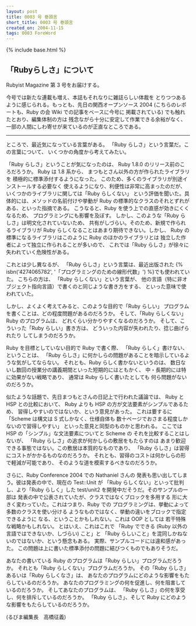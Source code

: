 ```yaml
---
layout: post
title: 0003 号 巻頭言
short_title: 0003 号 巻頭言
created_on: 2004-11-15
tags: 0003 ForeWord
---
```

{% include base.html %}


## 「Rubyらしさ」について

Rubyist Magazine 第 3 号をお届けする。

今号では新たな連載も増え、本誌もそれなりに雑誌らしい体裁を
とりつつあるように感じられる。もっとも、先日の関西オープンソース
2004 (こちらのレポートも、Ruby の会 Wiki での記事をベースに今号に
掲載されている) でも触れたとおり、編集体制の方は
残念ながら十分に安定して作業できる余裕がなく、
一部の人間にしわ寄せが来ているのが正直なところである。

----

ところで、最近気になっている言葉がある。
「Ruby らしさ」という言葉だ。この言葉について、
いくつかの角度から考えてみたい。

「Ruby らしさ」ということが気になったのは、
Ruby 1.8.0 のリリース前のころだろうか。 Ruby は 1.8 系から、
まつもとさん以外の方が作られたライブラリを
積極的に標準添付するようになった。
このため、多くのライブラリが別途インストールする必要なく
使えるようになり、利便性は非常に高まったのだが、
いくつかのライブラリに関しては「Ruby らしくない」
という評価を聞いた。具体的には、メソッドの名前付けや挙動が
Ruby の標準的なクラスのそれとずれがある、といった指摘である。
こうなると、Ruby を使う上での直感が効きにくくなるため、
プログラミングにも影響を及ぼす。
しかし、このような「Ruby らしさ」は明文化されていないため、
共有がしづらい。そのため、新規で作られるライブラリが
Ruby らしくなることはあまり期待できない。しかし、
Ruby の標準になるライブラリはこのように Ruby のほかのライブラリとは
独立した作者によって独立に作られることが多いので、
これでは「Ruby らしさ」が徐々に失われていく危険性がある。

これとは少し異なるが、
「Ruby らしさ」という言葉は、最近出版された
{% isbn('4274065782', '「プログラミングのための線形代数」') %}でも使われていた。
こちらの方は、
「Ruby らしくない」という言葉が、
他の言語（特に非オブジェクト指向言語）で書くのと同じような書き方をする、
といった意味で使われていた。

しかし、よくよく考えてみると、このような目的で「Ruby らしい」
プログラムを書くことは、どの程度問題があるのだろうか。
そして、「Ruby らしくない」 Ruby のプログラムは、
どれくらい分かりやすくなるのだろうか。
そして、こういった「Ruby らしい」書き方は、
どういった内容が失われたり、捻じ曲げられたり
してしまうのだろうか。

Ruby を目標としていない目的で Ruby で書く際、
「Ruby らしく」書けない、ということは、
「Ruby らしさ」に何かしらの問題があることを暗示しているような気がしてならない。
それとも、Ruby らしく書かないというのは、
数日ないし数回の授業分の講義期間といった短期的にはともかく、
中・長期的には特に効果がない戦略であり、
通常は Ruby らしく書いたとしても
何ら問題がないのだろうか。

似たような話題で、先日まつもとさんの日記上で行われた議論では、
Ruby と HSP との比較において、
Ruby よりも HSP の方が文法要素がシンプルであるため、
習得しやすいのではないか、という意見があった。
これは要するに「Scheme は構文は S 式しかなく、仕様自体も
数十ページでおさまる程度しかないので習得しやすい」
といった意見と同型のものかと思われる。
ここでは HSP の「シンプル」な文法要素についてと Scheme の
それを比較することはしないが、
「Ruby らしさ」の追求が何かしらの敷居をもたらすのは
あまり歓迎できる事態ではない。この敷居は本質的なものであり、
「Ruby らしさ」は習得にコストがかかるものなのだろうか。
それとも、習得のコストは何かしらの形で軽減が可能であり、
そのような道を模索するべきなのだろうか。

さらに、Ruby Conference 2004 での Nathaniel さんの
発表も思い出してしまう。彼は発表の中で、現在の Test::Unit が
「Ruby らしくない」といって批判し、より「Ruby らしく」した
test/unit2 を開発中だそうだ。そのサンプルの一部は
発表の中で公表されていたが、クラスではなくブロックを多用する
形に大きく変わっていた。これはつまり、Ruby での
プログラミングは、挙動によって多数のクラスを使い分ける
ようなものではなく、挙動の違いをブロックで指定できるように
なる、ということかもしれない。これは OOP としては
若干特殊な戦略かもしれない。
とはいえ、これはこれで
「Ruby でできる (Ruby 以外の言語ではできないか、しづらい) こと」と
「Ruby らしいこと」を混同しかねないのではないか、という懸念もある。
実際、サンプルコードには違和感があった。
この問題は上に書いた標準添付の問題に結びつくものでもありそうだ。

あなたの書いている Ruby のプログラムは「Ruby らしい」プログラムだろうか。
それとも「Ruby らしくない」プログラムだろうか。
その「Ruby らしさ」あるいは「Ruby らしくなさ」は、
あなたのプログラムにどのような影響をもたらしているのだろうか。
あなたのプログラミングの何を促進し、何を阻害しているのだろうか。
そしてあなたのプログラムは、
「Ruby らしさ」の何を享受し、何を排斥しているのだろうか。
「Ruby らしさ」、そして Ruby にどのような影響をもたらしているのだろうか。

(るびま編集長　高橋征義)


